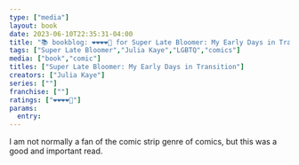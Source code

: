 ```yaml
---
type: ["media"]
layout: book
date: 2023-06-10T22:35:31-04:00
title: "📚 bookblog: ❤️❤️❤️❤️🖤 for Super Late Bloomer: My Early Days in Transition, by Julia Kaye"
tags: ["Super Late Bloomer","Julia Kaye","LGBTQ","comics"]
media: ["book","comic"]
titles: ["Super Late Bloomer: My Early Days in Transition"]
creators: ["Julia Kaye"]
series: [""]
franchise: [""]
ratings: ["❤️❤️❤️❤️🖤"]
params:
  entry:
---
```

I am not normally a fan of the comic strip genre of comics, but this was a good and important read.
